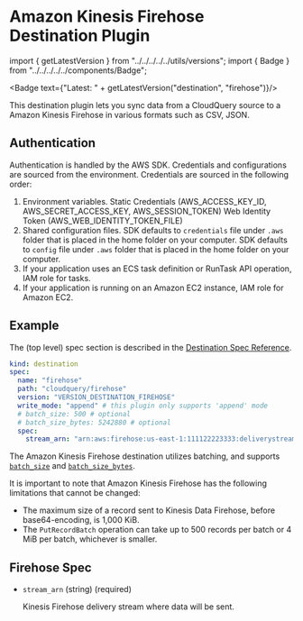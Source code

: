 # Amazon Kinesis Firehose Destination Plugin

import { getLatestVersion } from "../../../../../utils/versions";
import { Badge } from "../../../../../components/Badge";

<Badge text={"Latest: " + getLatestVersion("destination", "firehose")}/>

This destination plugin lets you sync data from a CloudQuery source to a Amazon Kinesis Firehose in various formats such as CSV, JSON.


## Authentication

Authentication is handled by the AWS SDK. Credentials and configurations are sourced from the environment. Credentials are sourced in the following order:

1. Environment variables.
  Static Credentials (AWS_ACCESS_KEY_ID, AWS_SECRET_ACCESS_KEY, AWS_SESSION_TOKEN)
  Web Identity Token (AWS_WEB_IDENTITY_TOKEN_FILE)
2. Shared configuration files.
  SDK defaults to `credentials` file under `.aws` folder that is placed in the home folder on your computer.
  SDK defaults to `config` file under `.aws` folder that is placed in the home folder on your computer.
3. If your application uses an ECS task definition or RunTask API operation, IAM role for tasks.
4. If your application is running on an Amazon EC2 instance, IAM role for Amazon EC2.


## Example


The (top level) spec section is described in the [Destination Spec Reference](/docs/reference/destination-spec).

```yaml
kind: destination
spec:
  name: "firehose"
  path: "cloudquery/firehose"
  version: "VERSION_DESTINATION_FIREHOSE"
  write_mode: "append" # this plugin only supports 'append' mode
  # batch_size: 500 # optional
  # batch_size_bytes: 5242880 # optional
  spec:
    stream_arn: "arn:aws:firehose:us-east-1:111122223333:deliverystream/TestRedshiftStream"
```

The Amazon Kinesis Firehose destination utilizes batching, and supports [`batch_size`](/docs/reference/destination-spec#batch_size) and [`batch_size_bytes`](/docs/reference/destination-spec#batch_size_bytes). 

It is important to note that Amazon Kinesis Firehose has the following limitations that cannot be changed:
  - The maximum size of a record sent to Kinesis Data Firehose, before base64-encoding, is 1,000 KiB.
  - The `PutRecordBatch` operation can take up to 500 records per batch or 4 MiB per batch, whichever is smaller.



## Firehose Spec

- `stream_arn` (string) (required)

  Kinesis Firehose delivery stream where data will be sent.

